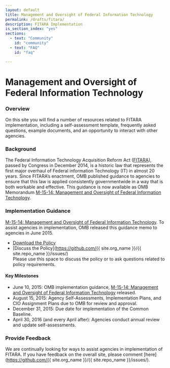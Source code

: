 ```yaml
---
layout: default
title: Management and Oversight of Federal Information Technology
permalink: /drafts/fitara/
description: FITARA Implementation 
is_section_index: "yes"
sections:
  - text: "Community" 
    id: "community" 
  - text: "FAQ"
    id: "faq"

---
```


# Management and Oversight of Federal Information Technology

### Overview

On this site you will find a number of resources related to FITARA implementation, including a self-assessment template, frequently asked questions, example documents, and an opportunity to interact with other agencies. 


### Background

The Federal Information Technology Acquisition Reform Act ([FITARA](https://www.congress.gov/113/plaws/publ291/PLAW-113publ291.pdf#page=148%5D)), passed by Congress in December 2014, is a historic law that represents the first major overhaul of Federal information Technology (IT) in almost 20 years. Since FITARA’s enactment, OMB published guidance to agencies to ensure that this law is applied consistently governmentwide in a way that is both workable and effective. This guidance is now available as OMB Memorandum [M-15-14: Management and Oversight of Federal Information Technology](https://www.whitehouse.gov/sites/default/files/omb/memoranda/2015/m-15-14.pdf).


### Implementation Guidance

[M-15-14: Management and Oversight of Federal Information Technology](/implementation/).
To assist agencies in implementation, OMB released this guidance memo to agencies in June 2015. 

  * [Download the Policy](https://www.whitehouse.gov/sites/default/files/omb/memoranda/2015/m-15-14.pdf)
  * [Discuss the Policy](https://github.com/{{ site.org_name }}/{{ site.repo_name }}/issues/)	
Please use this space to discuss the policy or to ask questions related to policy requirements.

#### Key Milestones

* June 10, 2015: OMB implementation guidance, [M-15-14: Management and Oversight of Federal Information Technology](/implementation/) released.
* August 15, 2015: Agency Self-Assessments, Implementation Plans, and CIO Assignment Plans due to OMB for review and approval.
* December 31, 2015: Due date for implementation of the Common Baseline.
* April 30, 2016 (and every April after): Agencies conduct annual review and update self-assessments.

### Provide Feedback 
	
We are continually looking for ways to assist agencies in implementation of FITARA. If you have feedback on the overall site, please comment [here](https://github.com/{{ site.org_name }}/{{ site.repo_name }}/issues/). 

